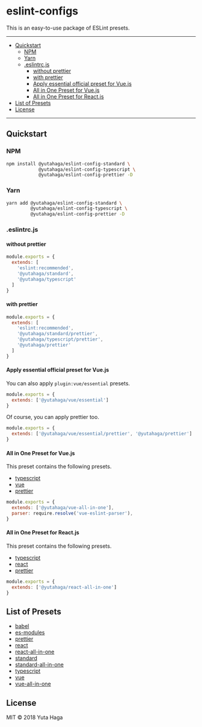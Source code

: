 # eslint-configs

This is an easy-to-use package of ESLint presets.

---

- [Quickstart](#quickstart)
  - [NPM](#npm)
  - [Yarn](#yarn)
  - [.eslintrc.js](#eslintrcjs)
    - [without prettier](#without-prettier)
    - [with prettier](#with-prettier)
    - [Apply essential official preset for Vue.js](#apply-essential-official-preset-for-vuejs)
    - [All in One Preset for Vue.js](#all-in-one-preset-for-vuejs)
    - [All in One Preset for React.js](#all-in-one-preset-for-reactjs)
- [List of Presets](#list-of-presets)
- [License](#license)

---

## Quickstart

### NPM

```sh
npm install @yutahaga/eslint-config-standard \
            @yutahaga/eslint-config-typescript \
            @yutahaga/eslint-config-prettier -D
```

### Yarn

```sh
yarn add @yutahaga/eslint-config-standard \
         @yutahaga/eslint-config-typescript \
         @yutahaga/eslint-config-prettier -D
```

### .eslintrc.js

#### without prettier

```js
module.exports = {
  extends: [
    'eslint:recommended',
    '@yutahaga/standard',
    '@yutahaga/typescript'
  ]
}
```

#### with prettier

```js
module.exports = {
  extends: [
    'eslint:recommended',
    '@yutahaga/standard/prettier',
    '@yutahaga/typescript/prettier',
    '@yutahaga/prettier'
  ]
}
```

#### Apply essential official preset for Vue.js

You can also apply `plugin:vue/essential` presets.

```js
module.exports = {
  extends: ['@yutahaga/vue/essential']
}
```

Of course, you can apply prettier too.

```js
module.exports = {
  extends: ['@yutahaga/vue/essential/prettier', '@yutahaga/prettier']
}
```

#### All in One Preset for Vue.js

This preset contains the following presets.

- [typescript](https://github.com/yutahaga/eslint-configs/tree/master/packages/typescript)
- [vue](https://github.com/yutahaga/eslint-configs/tree/master/packages/vue)
- [prettier](https://github.com/yutahaga/eslint-configs/tree/master/packages/prettier)

```js
module.exports = {
  extends: ['@yutahaga/vue-all-in-one'],
  parser: require.resolve('vue-eslint-parser'),
}
```

#### All in One Preset for React.js

This preset contains the following presets.

- [typescript](https://github.com/yutahaga/eslint-configs/tree/master/packages/typescript)
- [react](https://github.com/yutahaga/eslint-configs/tree/master/packages/react)
- [prettier](https://github.com/yutahaga/eslint-configs/tree/master/packages/prettier)

```js
module.exports = {
  extends: ['@yutahaga/react-all-in-one']
}
```

## List of Presets

- [babel](https://github.com/yutahaga/eslint-configs/tree/master/packages/babel)
- [es-modules](https://github.com/yutahaga/eslint-configs/tree/master/packages/es-modules)
- [prettier](https://github.com/yutahaga/eslint-configs/tree/master/packages/prettier)
- [react](https://github.com/yutahaga/eslint-configs/tree/master/packages/react)
- [react-all-in-one](https://github.com/yutahaga/eslint-configs/tree/master/packages/react-all-in-one)
- [standard](https://github.com/yutahaga/eslint-configs/tree/master/packages/standard)
- [standard-all-in-one](https://github.com/yutahaga/eslint-configs/tree/master/packages/standard-all-in-one)
- [typescript](https://github.com/yutahaga/eslint-configs/tree/master/packages/typescript)
- [vue](https://github.com/yutahaga/eslint-configs/tree/master/packages/vue)
- [vue-all-in-one](https://github.com/yutahaga/eslint-configs/tree/master/packages/vue-all-in-one)

## License

MIT © 2018 Yuta Haga
